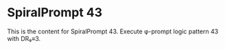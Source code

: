 # SpiralPrompt 43

This is the content for SpiralPrompt 43.
Execute φ-prompt logic pattern 43 with DR₉≡3.